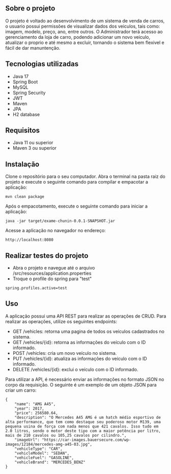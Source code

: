 ## Sobre o projeto
O projeto é voltado ao desenvolvimento de um sistema de venda de carros, o usuario possui permissões de visualizar dados dos veiculos, tais como: imagem, modelo, preço, ano, entre outros. O Administrador terá acesso ao gerenciamento da loja de carro, podendo adicionar um novo veiculo, atualizar o proprio e até mesmo a excluir, tornando o sistema bem flexivel e fácil de dar manuntenção.

## Tecnologias utilizadas

- Java 17
- Spring Boot
- MySQL
- Spring Security
- JWT
- Maven
- JPA
- H2 database

## Requisitos
- Java 11 ou superior
- Maven 3 ou superior

## Instalação
Clone o repositório para o seu computador.
Abra o terminal na pasta raiz do projeto e execute o seguinte comando para compilar e empacotar a aplicação:
```
mvn clean package
```
Após o empacotamento, execute o seguinte comando para iniciar a aplicação:
```
java -jar target/exame-chunin-0.0.1-SNAPSHOT.jar
```
Acesse a aplicação no navegador no endereço:
```
http://localhost:8080
```

## Realizar testes do projeto
- Abra o projeto e navegue até o arquivo /src/resources/application.properties
- Troque o profile do spring para "test"
```
spring.profiles.active=test
```

## Uso

A aplicação possui uma API REST para realizar as operações de CRUD. Para realizar as operações, utilize os seguintes endpoints:

- GET /vehicles: retorna uma pagina de todos os veículos cadastrados no sistema.
- GET /vehicles/{id}: retorna as informações do veículo com o ID informado.
- POST /vehicles: cria um novo veículo no sistema.
- PUT /vehicles/{id}: atualiza as informações do veículo com o ID informado.
- DELETE /vehicles/{id}: exclui o veículo com o ID informado.

Para utilizar a API, é necessário enviar as informações no formato JSON no corpo da requisição. O seguinte é um exemplo de um objeto JSON para criar um carro:
```
{
    "name": "AMG A45",
    "year": 2017,
    "price": 256580.64,
    "description": "O Mercedes A45 AMG é um hatch médio esportivo de alta performance, que tem como destaque seu poderoso motor M139, uma pequena usina de força com nada menos que 421 cavalos. Isso tudo em 2.0 litros, sendo o motor deste tipo com a maior potência por litro, mais de 210 cavalos ou 105,25 cavalos por cilindro.",
    "imageUrl": "https://car-images.bauersecure.com/wp-images/12184/mercedes-amg-a45-03.jpg",
    "vehicleType": "CAR",
    "vehicleModel": "SEDAN",
    "vehicleFuel": "GASOLINE",
    "vehicleBrand": "MERCEDES_BENZ"
}
```
